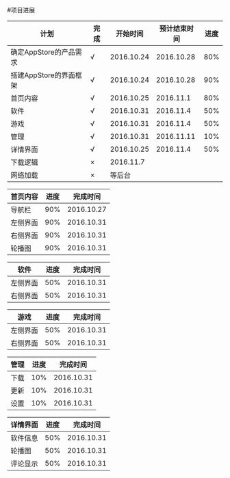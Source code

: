 #项目进展

|计划|完成|开始时间|预计结束时间|进度|
|---|---|---|---|---|
|确定AppStore的产品需求|√|2016.10.24|2016.10.28|80%|
|搭建AppStore的界面框架|√|2016.10.24|2016.10.28|90%|
|首页内容|√|2016.10.25|2016.11.1|80%|
|软件|√|2016.10.31|2016.11.4|50%|
|游戏|√|2016.10.31|2016.11.4|50%|
|管理|√|2016.10.31|2016.11.11|10%|
|详情界面|√|2016.10.25|2016.11.4|50%|
|下载逻辑|×|2016.11.7||
|网络加载|×|等后台||

|首页内容|进度|完成时间|
|---|---|---|
|导航栏|90%|2016.10.27|
|左侧界面|90%|2016.10.31|
|右侧界面|90%|2016.10.31|
|轮播图|90%|2016.10.31|

|软件|进度|完成时间|
|---|---|---|
|左侧界面|50%|2016.10.31|
|右侧界面|50%|2016.10.31|

|游戏|进度|完成时间|
|---|---|---|
|左侧界面|50%|2016.10.31|
|右侧界面|50%|2016.10.31|

|管理|进度|完成时间|
|---|---|---|
|下载|10%|2016.10.31|
|更新|10%|2016.10.31|
|设置|10%|2016.10.31|

|详情界面|进度|完成时间|
|---|---|---|
|软件信息|50%|2016.10.31|
|轮播图|50%|2016.10.31|
|评论显示|50%|2016.10.31|


